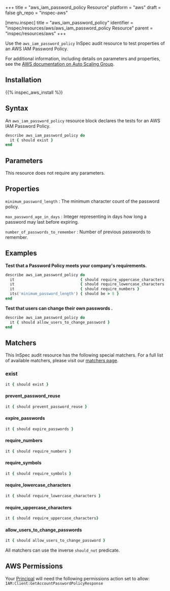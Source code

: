 +++
title = "aws_iam_password_policy Resource"
platform = "aws"
draft = false
gh_repo = "inspec-aws"

[menu.inspec]
title = "aws_iam_password_policy"
identifier = "inspec/resources/aws/aws_iam_password_policy Resource"
parent = "inspec/resources/aws"
+++

Use the `aws_iam_password_policy` InSpec audit resource to test properties of an AWS IAM Password Policy.

For additional information, including details on parameters and properties, see the [AWS documentation on Auto Scaling Group](https://docs.aws.amazon.com/autoscaling/ec2/userguide/AutoScalingGroup.html).

## Installation

{{% inspec_aws_install %}}

## Syntax

An `aws_iam_password_policy` resource block declares the tests for an AWS IAM Password Policy.

```ruby
describe aws_iam_password_policy do
  it { should exist }
end
```

## Parameters

This resource does not require any parameters.

## Properties

`minimum_password_length`
: The minimum character count of the password policy.

`max_password_age_in_days`
: Integer representing in days how long a password may last before expiring.

`number_of_passwords_to_remember`
: Number of previous passwords to remember.

## Examples

**Test that a Password Policy meets your company's requirements.**

```ruby
describe aws_iam_password_policy do
  it                             { should require_uppercase_characters }
  it                             { should require_lowercase_characters }
  it                             { should require_numbers }
  its('minimum_password_length') { should be > 8 }
end
```

**Test that users can change their own passwords .**

```ruby
describe aws_iam_password_policy do
  it { should allow_users_to_change_password }
end
```

## Matchers

This InSpec audit resource has the following special matchers. For a full list of available matchers, please visit our [matchers page](https://www.inspec.io/docs/reference/matchers/).

### exist

```ruby
it { should exist }
```

#### prevent_password_reuse
```ruby
it { should prevent_password_reuse }
```

#### expire_passwords 
```ruby
it { should expire_passwords }
```

#### require_numbers   
```ruby
it { should require_numbers }
```

#### require_symbols
```ruby
it { should require_symbols }
```

#### require_lowercase_characters
```ruby
it { should require_lowercase_characters }
```

#### require_uppercase_characters
```ruby
it { should require_uppercase_characters}
```

#### allow_users_to_change_passwords
```ruby
it { should allow_users_to_change_password }
```

All matchers can use the inverse `should_not` predicate.

## AWS Permissions

Your [Principal](https://docs.aws.amazon.com/IAM/latest/UserGuide/intro-structure.html#intro-structure-principal) will need the following permissions action set to allow: `IAM:Client:GetAccountPasswordPolicyResponse`
